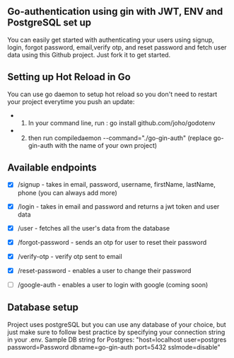 ## Go-authentication using gin with JWT, ENV and PostgreSQL set up
You can easily get started with authenticating your users using signup, login, forgot password, email,verify otp, and reset password and fetch user data using this Github project. Just fork it to get started. 


## Setting up Hot Reload in Go
You can use go daemon to setup hot reload so you don't need to restart your project everytime you push an update:


-  1) In your command line, run : go install github.com/joho/godotenv
-  2) then run compiledaemon --command="./go-gin-auth"  (replace go-gin-auth with the name of your own project)

## Available endpoints
- [x] /signup - takes in email, password, username, firstName, lastName, phone (you can always add more)
- [x] /login - takes in email and password and returns a jwt token and user data
- [x] /user - fetches all the user's data from the database
- [x] /forgot-password - sends an otp for user to reset their password
- [x] /verify-otp - verify otp sent to email
- [x] /reset-password - enables a user to change their password
- [ ] /google-auth - enables a user to login with google (coming soon)


## Database setup
Project uses postgreSQL but you can use any database of your choice, but just make sure to follow best practice by specifying your connection string in your .env. Sample DB string for Postgres:
"host=localhost user=postgres password=Password dbname=go-gin-auth port=5432 sslmode=disable"
